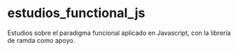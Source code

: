 # estudios_functional_js
Estudios sobre el paradigma funcional aplicado en Javascript, con la librería de ramda como apoyo.
